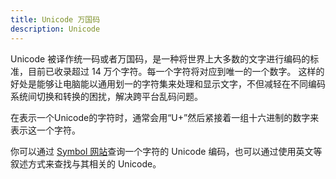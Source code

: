 ```yaml
---
title: Unicode 万国码
description: Unicode
---
```


Unicode 被译作统一码或者万国码，是一种将世界上大多数的文字进行编码的标准，目前已收录超过 14 万个字符。每一个字符将对应到唯一的一个数字。
这样的好处是能够让电脑能以通用划一的字符集来处理和显示文字，不但减轻在不同编码系统间切换和转换的困扰，解决跨平台乱码问题。

在表示一个Unicode的字符时，通常会用“U+”然后紧接着一组十六进制的数字来表示这一个字符。

你可以通过 [Symbol 网站](https://symbl.cc/cn/)查询一个字符的 Unicode 编码，也可以通过使用英文等叙述方式来查找与其相关的 Unicode。
